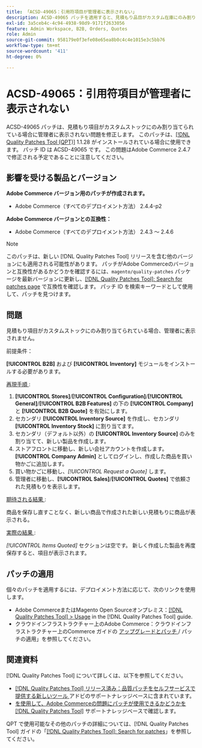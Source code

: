```yaml
---
title: 「ACSD-49065：引用符項目が管理者に表示されない」
description: ACSD-49065 パッチを適用すると、見積もり品目がカスタム在庫にのみ割り当てられている場合に管理者に表示されないAdobe Commerceの問題を修正できます。
exl-id: 3a5ceb4c-4c94-4938-98d9-9171f2633056
feature: Admin Workspace, B2B, Orders, Quotes
role: Admin
source-git-commit: 958179e0f3efe08e65ea8b0c4c4e1015e3c5bb76
workflow-type: tm+mt
source-wordcount: '411'
ht-degree: 0%

---
```


# ACSD-49065：引用符項目が管理者に表示されない

ACSD-49065 パッチは、見積もり項目がカスタムストックにのみ割り当てられている場合に管理者に表示されない問題を修正します。 このパッチは、[[!DNL Quality Patches Tool (QPT)]](/help/announcements/adobe-commerce-announcements/magento-quality-patches-released-new-tool-to-self-serve-quality-patches.md) 1.1.28 がインストールされている場合に使用できます。 パッチ ID は ACSD-49065 です。 この問題はAdobe Commerce 2.4.7 で修正される予定であることに注意してください。

## 影響を受ける製品とバージョン

**Adobe Commerce バージョン用のパッチが作成されます。**

* Adobe Commerce（すべてのデプロイメント方法） 2.4.4-p2

**Adobe Commerce バージョンとの互換性：**

* Adobe Commerce（すべてのデプロイメント方法） 2.4.3 ～ 2.4.6

>[!NOTE]
>
>このパッチは、新しい [!DNL Quality Patches Tool] リリースを含む他のバージョンにも適用される可能性があります。 パッチがAdobe Commerceのバージョンと互換性があるかどうかを確認するには、`magento/quality-patches` パッケージを最新バージョンに更新し、[[!DNL Quality Patches Tool]: Search for patches page](https://experienceleague.adobe.com/tools/commerce-quality-patches/index.html?lang=ja) で互換性を確認します。 パッチ ID を検索キーワードとして使用して、パッチを見つけます。

## 問題

見積もり項目がカスタムストックにのみ割り当てられている場合、管理者に表示されません。

前提条件：

**[!UICONTROL B2B]** および **[!UICONTROL Inventory]** モジュールをインストールする必要があります。

<u> 再現手順 </u>:

1. **[!UICONTROL Stores]**/**[!UICONTROL Configuration]**/**[!UICONTROL General]**/**[!UICONTROL B2B Features]** の下の **[!UICONTROL Company]** と **[!UICONTROL B2B Quote]** を有効にします。
1. セカンダリ **[!UICONTROL Inventory Source]** を作成し、セカンダリ **[!UICONTROL Inventory Stock]** に割り当てます。
1. セカンダリ（デフォルト以外）の **[!UICONTROL Inventory Source]** のみを割り当てて、新しい製品を作成します。
1. ストアフロントに移動し、新しい会社アカウントを作成します。 **[!UICONTROL Company Admin]** としてログインし、作成した商品を買い物かごに追加します。
1. 買い物かごに移動し、*[!UICONTROL Request a Quote]* します。
1. 管理者に移動し、**[!UICONTROL Sales]**/**[!UICONTROL Quotes]** で依頼された見積もりを表示します。

<u> 期待される結果 </u>:

商品を保存し直すことなく、新しい商品で作成された新しい見積もりに商品が表示される。

<u> 実際の結果 </u>:

*[!UICONTROL Items Quoted]* セクションは空です。 新しく作成した製品を再度保存すると、項目が表示されます。

## パッチの適用

個々のパッチを適用するには、デプロイメント方法に応じて、次のリンクを使用します。

* Adobe CommerceまたはMagento Open Sourceオンプレミス：[[!DNL Quality Patches Tool] > Usage](https://experienceleague.adobe.com/docs/commerce-operations/tools/quality-patches-tool/usage.html?lang=ja) in the [!DNL Quality Patches Tool] guide.
* クラウドインフラストラクチャー上のAdobe Commerce：クラウドインフラストラクチャー上のCommerce ガイドの [ アップグレードとパッチ ](https://experienceleague.adobe.com/docs/commerce-cloud-service/user-guide/develop/upgrade/apply-patches.html?lang=ja)/ パッチの適用」を参照してください。

## 関連資料

[!DNL Quality Patches Tool] について詳しくは、以下を参照してください。

* [[!DNL Quality Patches Tool]  リリース済み：品質パッチをセルフサービスで提供する新しいツール ](/help/announcements/adobe-commerce-announcements/magento-quality-patches-released-new-tool-to-self-serve-quality-patches.md) アドビのサポートナレッジベースに含まれています。
* [ を使用して、Adobe Commerceの問題にパッチが使用できるかどうかを  [!DNL Quality Patches Tool]](/help/support-tools/patches-available-in-qpt-tool/check-patch-for-magento-issue-with-magento-quality-patches.md) サポートナレッジベースで確認します。

QPT で使用可能なその他のパッチの詳細については、[!DNL Quality Patches Tool] ガイドの「[[!DNL Quality Patches Tool]: Search for patches](https://experienceleague.adobe.com/tools/commerce-quality-patches/index.html?lang=ja)」を参照してください。
